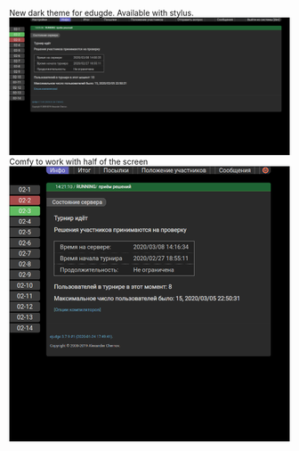 New dark theme for edugde. Available with stylus.
![](Main.png)
Comfy to work with half of the screen
![](halfscreen.png)
